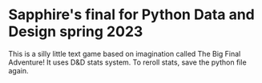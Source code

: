 # Sapphire's final for Python Data and Design spring 2023
This is a silly little text game based on imagination called The Big Final Adventure! It uses D&D stats system.
To reroll stats, save the python file again.
